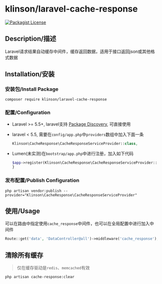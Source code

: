 # klinson/laravel-cache-response

[![Packagist License](https://poser.pugx.org/barryvdh/laravel-debugbar/license.png)](http://choosealicense.com/licenses/mit/)

## Description/描述

Laravel请求结果自动缓存中间件，缓存返回数据，适用于接口返回json或其他格式数据

## Installation/安装


### 安装包/Install Package

```shell
composer require klinson/laravel-cache-response
```

### 配置/Configuration

- Laravel >= 5.5+, laravel支持 [Package Discovery](https://laravel.com/docs/5.5/packages#package-discovery), 可直接使用
- laravel < 5.5, 需要在`config/app.php`中`providers`数组中加入下面一条

    ```php
    Klinson\CacheResponse\CacheResponseServiceProvider::class,
    ```
    
- Lumen(未实测)在`bootstrap/app.php`中进行注册，加入如下代码
    ```php
    $app->register(Klinson\CacheResponse\CacheResponseServiceProvider::class);
    }
    ```

### 发布配置/Publish Configuration

```shell
php artisan vendor:publish --provider="Klinson\CacheResponse\CacheResponseServiceProvider"
```

## 使用/Usage

可以在路由中指定使用`cache_response`中间件，也可以在全局配置中进行加入中间件

```php
Route::get('data', 'DataController@all')->middleware('cache_response');
```

## 清除所有缓存
> 仅在缓存驱动是`redis`、`memcached`有效
```shell
php artisan cache-response:clear
```